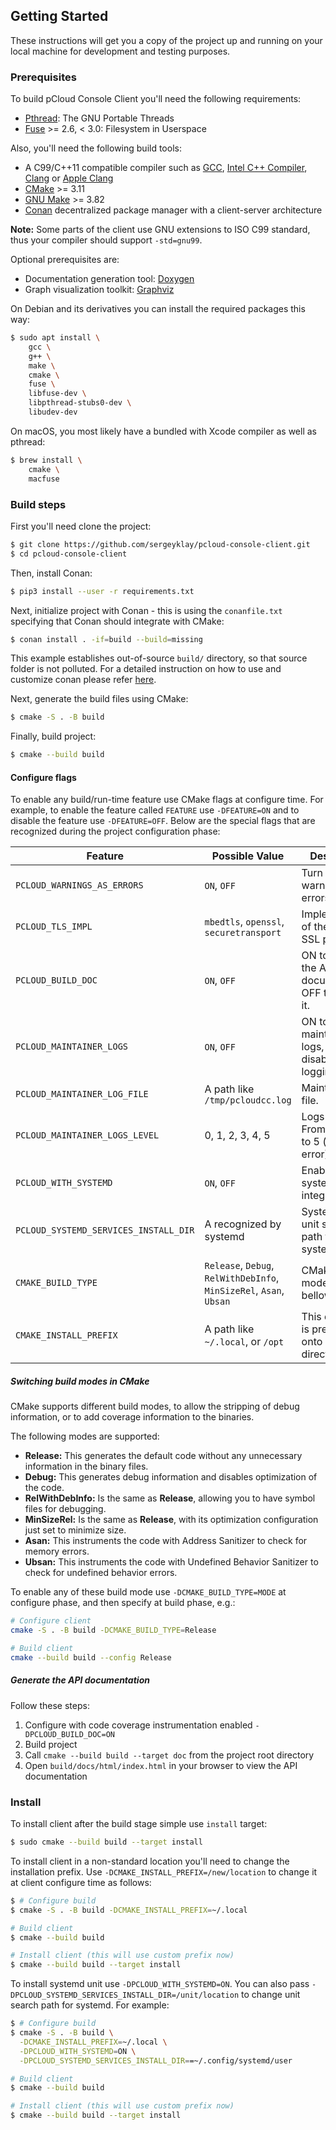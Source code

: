 ## Getting Started

These instructions will get you a copy of the project up and running on your
local machine for development and testing purposes.

### Prerequisites

To build pCloud Console Client you'll need the following requirements:
- [Pthread](https://www.gnu.org/software/pth/): The GNU Portable Threads
- [Fuse](https://github.com/libfuse/libfuse) >= 2.6, < 3.0: Filesystem in Userspace

Also, you'll need the following build tools:
- A C99/C++11 compatible compiler such as
  [GCC](https://gcc.gnu.org),
  [Intel C++ Compiler](https://software.intel.com/content/www/us/en/develop/tools/oneapi/components/dpc-compiler.html),
  [Clang](https://clang.llvm.org) or
  [Apple Clang](https://apps.apple.com/us/app/xcode/id497799835)
- [CMake](https://cmake.org/) >= 3.11
- [GNU Make](https://www.gnu.org/software/make) >= 3.82
- [Conan](https://conan.io/) decentralized package manager with a client-server architecture

**Note:** Some parts of the client use GNU extensions to ISO C99 standard,
thus your compiler should support `-std=gnu99`.

Optional prerequisites are:
- Documentation generation tool: [Doxygen](http://www.doxygen.org/)
- Graph visualization toolkit: [Graphviz](http://www.graphviz.org/)

On Debian and its derivatives you can install the required packages this way:
```sh
$ sudo apt install \
    gcc \
    g++ \
    make \
    cmake \
    fuse \
    libfuse-dev \
    libpthread-stubs0-dev \
    libudev-dev
```
On macOS, you most likely have a bundled with Xcode compiler as well as pthread:
```sh
$ brew install \
    cmake \
    macfuse
```

### Build steps

First you'll need clone the project:
```sh
$ git clone https://github.com/sergeyklay/pcloud-console-client.git
$ cd pcloud-console-client
```

Then, install Conan:
```sh
$ pip3 install --user -r requirements.txt
```

Next, initialize project with Conan - this is using the `conanfile.txt`
specifying that Conan should integrate with CMake:
```sh
$ conan install . -if=build --build=missing
```

This example establishes out-of-source `build/` directory, so that source folder
is not polluted. For a detailed instruction on how to use and customize conan
please refer [here](https://docs.conan.io/en/latest/getting_started.html).

Next, generate the build files using CMake:
```sh
$ cmake -S . -B build
```

Finally, build project:
```sh
$ cmake --build build
```

#### Configure flags

To enable any build/run-time feature use CMake flags at configure time.
For example, to enable the feature called `FEATURE` use `-DFEATURE=ON` and to
disable the feature use `-DFEATURE=OFF`. Below are the special flags that are
recognized during the project configuration phase:

| Feature                               | Possible Value                                                      | Description                                                       |
| ------------------------------------- |---------------------------------------------------------------------|-------------------------------------------------------------------|
| `PCLOUD_WARNINGS_AS_ERRORS`           | `ON`, `OFF`                                                         | Turn all build warnings into errors.                              |
| `PCLOUD_TLS_IMPL`                     | `mbedtls`, `openssl`, `securetransport`                             | Implementation of the TLS and SSL protocols.                      |
| `PCLOUD_BUILD_DOC`                    | `ON`, `OFF`                                                         | ON to generate the API documentation, OFF to ignore it.           |
| `PCLOUD_MAINTAINER_LOGS`              | `ON`, `OFF`                                                         | ON to enable maintainer logs, OFF to disable logging.             |
| `PCLOUD_MAINTAINER_LOG_FILE`          | A path like `/tmp/pcloudcc.log`                                     | Maintainer log file.                                              |
| `PCLOUD_MAINTAINER_LOGS_LEVEL`        | 0, 1, 2, 3, 4, 5                                                    | Logs level. From 0 (trace), to 5 (fatal error).                   |
| `PCLOUD_WITH_SYSTEMD`                 | `ON`, `OFF`                                                         | Enable systemd integration.                                       |
| `PCLOUD_SYSTEMD_SERVICES_INSTALL_DIR` | A recognized by systemd                                             | System or user unit search path for systemd.                      |
| `CMAKE_BUILD_TYPE`                    | `Release`, `Debug`, `RelWithDebInfo`, `MinSizeRel`, `Asan`, `Ubsan` | CMake build mode (see bellow).                                    |
| `CMAKE_INSTALL_PREFIX`                | A path like `~/.local`, or `/opt`                                   | This directory is prepended onto all install directories.         |

##### Switching build modes in CMake

CMake supports different build modes, to allow the stripping of debug
information, or to add coverage information to the binaries.

The following modes are supported:

* **Release:** This generates the default code without any unnecessary
  information in the binary files.
* **Debug:** This generates debug information and disables optimization of the
  code.
* **RelWithDebInfo:** Is the same as **Release**, allowing
  you to have symbol files for debugging.
* **MinSizeRel:** Is the same as **Release**, with its
  optimization configuration just set to minimize size.
* **Asan:** This instruments the code with Address Sanitizer to check for
  memory errors.
* **Ubsan:** This instruments the code with Undefined Behavior Sanitizer to
  check for undefined behavior errors.

To enable any of these build mode use `-DCMAKE_BUILD_TYPE=MODE` at configure
phase, and then specify at build phase, e.g.:

```sh
# Configure client
cmake -S . -B build -DCMAKE_BUILD_TYPE=Release

# Build client
cmake --build build --config Release
```

##### Generate the API documentation

Follow these steps:

1. Configure with code coverage instrumentation enabled `-DPCLOUD_BUILD_DOC=ON`
2. Build project
3. Call `cmake --build build --target doc` from the project root directory
4. Open `build/docs/html/index.html` in your browser to view the API documentation

### Install

To install client after the build stage simple use `install` target:

```sh
$ sudo cmake --build build --target install
```

To install client in a non-standard location you'll need to change the
installation prefix. Use `-DCMAKE_INSTALL_PREFIX=/new/location` to change it
at client configure time as follows:

```sh
$ # Configure build
$ cmake -S . -B build -DCMAKE_INSTALL_PREFIX=~/.local

# Build client
$ cmake --build build

# Install client (this will use custom prefix now)
$ cmake --build build --target install
```

To install systemd unit use `-DPCLOUD_WITH_SYSTEMD=ON`. You can also pass
`-DPCLOUD_SYSTEMD_SERVICES_INSTALL_DIR=/unit/location` to change unit search
path for systemd. For example:

```sh
$ # Configure build
$ cmake -S . -B build \
  -DCMAKE_INSTALL_PREFIX=~/.local \
  -DPCLOUD_WITH_SYSTEMD=ON \
  -DPCLOUD_SYSTEMD_SERVICES_INSTALL_DIR==~/.config/systemd/user

# Build client
$ cmake --build build

# Install client (this will use custom prefix now)
$ cmake --build build --target install
```
